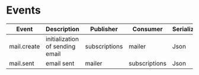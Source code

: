 # Events

| Event       | Description                      | Publisher     | Consumer       | Serializer |
|-------------|----------------------------------|---------------|----------------|------------|
| mail.create | initialization of sending email  | subscriptions | mailer         | Json       |
| mail.sent   | email sent                       | mailer        | subscriptions  | Json       |

